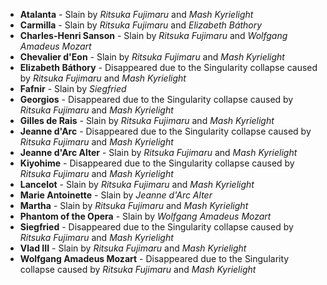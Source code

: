 - **Atalanta** - Slain by _Ritsuka Fujimaru_ and _Mash Kyrielight_
- **Carmilla** - Slain by _Ritsuka Fujimaru_ and _Elizabeth Báthory_
- **Charles-Henri Sanson** - Slain by _Ritsuka Fujimaru_ and _Wolfgang Amadeus Mozart_
- **Chevalier d'Eon** - Slain by _Ritsuka Fujimaru_ and _Mash Kyrielight_
- **Elizabeth Báthory** - Disappeared due to the Singularity collapse caused by _Ritsuka Fujimaru_ and _Mash Kyrielight_
- **Fafnir** - Slain by _Siegfried_
- **Georgios** - Disappeared due to the Singularity collapse caused by _Ritsuka Fujimaru_ and _Mash Kyrielight_
- **Gilles de Rais** - Slain by _Ritsuka Fujimaru_ and _Mash Kyrielight_
- **Jeanne d'Arc** - Disappeared due to the Singularity collapse caused by _Ritsuka Fujimaru_ and _Mash Kyrielight_
- **Jeanne d'Arc Alter** - Slain by _Ritsuka Fujimaru_ and _Mash Kyrielight_
- **Kiyohime** - Disappeared due to the Singularity collapse caused by _Ritsuka Fujimaru_ and _Mash Kyrielight_
- **Lancelot** - Slain by _Ritsuka Fujimaru_ and _Mash Kyrielight_
- **Marie Antoinette** - Slain by _Jeanne d'Arc Alter_
- **Martha** - Slain by _Ritsuka Fujimaru_ and _Mash Kyrielight_
- **Phantom of the Opera** - Slain by _Wolfgang Amadeus Mozart_
- **Siegfried** - Disappeared due to the Singularity collapse caused by _Ritsuka Fujimaru_ and _Mash Kyrielight_
- **Vlad III** - Slain by _Ritsuka Fujimaru_ and _Mash Kyrielight_
- **Wolfgang Amadeus Mozart** - Disappeared due to the Singularity collapse caused by _Ritsuka Fujimaru_ and _Mash Kyrielight_